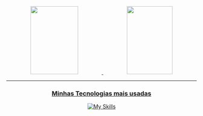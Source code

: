 
<div align="center">
  <a href="https://github.com/rafaballerini">
  <img height="180em" width="50%" src= "https://github-readme-stats.vercel.app/api?username=GuileMuller&show_icons=true&theme=radical"/>
  <img height="180em" width="49%" src="https://github-readme-stats.vercel.app/api/top-langs/?username=GuileMuller&layout=compact&langs_count=7&theme=radical"/>
</div>

--------------------------------------------------------------------
<div align="center">
<h3> Minhas Tecnologias mais usadas </h3>

 [![My Skills](https://skillicons.dev/icons?i=html,css,js,java,eclipse,aws,python)](https://skillicons.dev)
</div>
